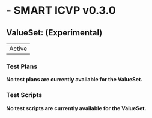 #  - SMART ICVP v0.3.0

## ValueSet: (Experimental) 

| |
| :--- |
| Active |

### Test Plans

**No test plans are currently available for the ValueSet.**

### Test Scripts

**No test scripts are currently available for the ValueSet.**

